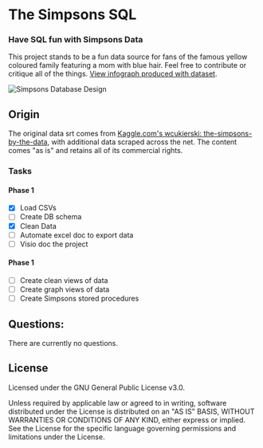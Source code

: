 # The Simpsons SQL

### Have SQL fun with Simpsons Data

This project stands to be a fun data source for fans of the famous yellow coloured family featuring a mom with blue hair. Feel free to contribute or critique all of the things. [View infograph produced with dataset](http://ryanmorris.ca/).

![Simpsons Database Design](https://github.com/hackmods/The-Simpsons-SQL/raw/master/Image/The_Simpsons_DB.PNG)

## Origin

The original data srt comes from [Kaggle.com's wcukierski: the-simpsons-by-the-data](https://www.kaggle.com/wcukierski/the-simpsons-by-the-data), with additional data scraped across the net. The content comes "as is" and retains all of its commercial rights.


### Tasks

#### Phase 1
- [X] Load CSVs
- [ ] Create DB schema
- [X] Clean Data
- [ ] Automate excel doc to export data
- [ ] Visio doc the project

#### Phase 1
- [ ] Create clean views of data
- [ ] Create graph views of data
- [ ] Create Simpsons stored procedures

## Questions:

There are currently no questions.

## License

Licensed under the GNU General Public License v3.0.

Unless required by applicable law or agreed to in writing, software distributed under the License is distributed on an "AS IS" BASIS, WITHOUT WARRANTIES OR CONDITIONS OF ANY KIND, either  express or implied. See the License for the specific language governing permissions and limitations under the License.
